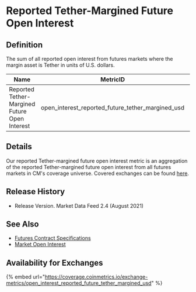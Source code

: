 # Reported Tether-Margined Future Open Interest

## Definition

The sum of all reported open interest from futures markets where the margin asset is Tether in units of U.S. dollars.

| Name                                          | MetricID                                                | Category      | Subcategory | Type | Unit | Frequency |
| --------------------------------------------- | ------------------------------------------------------- | ------------- | ----------- | ---- | ---- | --------- |
| Reported Tether-Margined Future Open Interest | open\_interest\_reported\_future\_tether\_margined\_usd | Open Interest | Future      | Sum  | USD  | 1h, 1d    |

## Details

Our reported Tether-margined future open interest metric is an aggregation of the reported Tether-margined future open interest from all futures markets in CM's coverage universe.  Covered exchanges can be found [here](../../market-data/all-exchanges.md).

## Release History

* Release Version. Market Data Feed 2.4 (August 2021)&#x20;

## See Also

* [Futures Contract Specifications](../../market-data-timeseries/derivatives-contract-specifications.md)
* [Market Open Interest](../../market-data-timeseries/market-open-interest.md)

## Availability for Exchanges

{% embed url="https://coverage.coinmetrics.io/exchange-metrics/open_interest_reported_future_tether_margined_usd" %}
